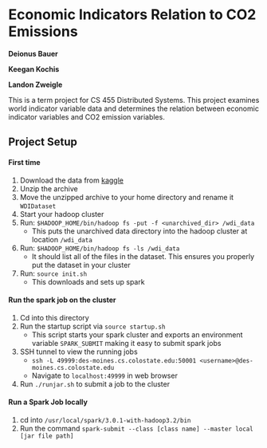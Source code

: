 # Economic Indicators Relation to CO2 Emissions
**Deionus Bauer**

**Keegan Kochis**

**Landon Zweigle**

This is a term project for CS 455 Distributed Systems. This project examines world indicator variable data and determines the relation between economic indicator variables and CO2 emission variables.

## Project Setup
#### First time
1. Download the data from [kaggle](https://www.kaggle.com/worldbank/world-development-indicators/download)
1. Unzip the archive
1. Move the unzipped archive to your home directory and rename it `WDIDataset`
1. Start your hadoop cluster
1. Run: `$HADOOP_HOME/bin/hadoop fs -put -f <unarchived_dir> /wdi_data`
    * This puts the unarchived data directory into the hadoop cluster at location `/wdi_data`
1. Run: `$HADOOP_HOME/bin/hadoop fs -ls /wdi_data`
    * It should list all of the files in the dataset. This ensures you properly put the dataset in your cluster
1. Run: `source init.sh`
    * This downloads and sets up spark
    
#### Run the spark job on the cluster
1. Cd into this directory
1. Run the startup script via `source startup.sh`
    * This script starts your spark cluster and exports an environment variable `SPARK_SUBMIT` making it easy to submit spark jobs
1. SSH tunnel to view the running jobs
    * `ssh -L 49999:des-moines.cs.colostate.edu:50001 <username>@des-moines.cs.colostate.edu`
    * Navigate to `localhost:49999` in web browser
2. Run `./runjar.sh` to submit a job to the cluster

#### Run a Spark Job locally
1. cd into `/usr/local/spark/3.0.1-with-hadoop3.2/bin`
2. Run the command `spark-submit --class [class name] --master local [jar file path]`
